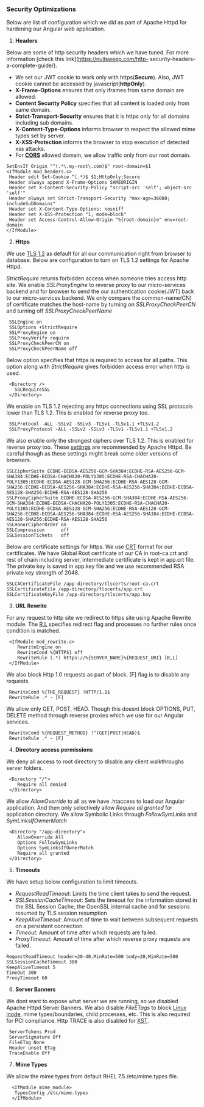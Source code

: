 ### Security Optimizations ######
Below are list of configuration which we did as part of Apache Httpd for hardening our Angular web application.

1. **Headers**

Below are some of http security headers which we have tuned. For more information [check this link](https://nullsweep.com/http- security-headers-a-complete-guide/). 
  * We set our JWT cookie to work only with https(**Secure**). Also, JWT cookie cannot be accessed by javascript(**httpOnly**). 
  * **X-Frame-Options** ensures that only iframes from same domain are allowed. 
  * **Content Security Policy** specifies that all content is loaded only from same domain. 
  * **Strict-Transport-Security** ensures that it is https only for all domains including sub domains. 
  * **X-Content-Type-Options** informs browser to respect the allowed mime types set by server.
  * **X-XSS-Protection** informs the browser to stop execution of detected xss attacks.
  * For **[CORS](https://developer.mozilla.org/en-US/docs/Web/HTTP/CORS)** allowed domain, we allow traffic only from our root domain.
 ```
 SetEnvIf Origin "^(.*\.my-root\.com)$" root-domain=$1
 <IfModule mod_headers.c>
  Header edit Set-Cookie ^(.*)$ $1;HttpOnly;Secure
  Header always append X-Frame-Options SAMEORIGIN
  Header set X-Content-Security-Policy "script-src 'self'; object-src 'self'"
  Header always set Strict-Transport-Security "max-age=36000; includeSubDomains"
  Header set X-Content-Type-Options: nosniff
  Header set X-XSS-Protection "1; mode=block"
  Header set Access-Control-Allow-Origin "%{root-domain}e" env=root-domain
 </IfModule>
 ```
 
2. **Https**

 We use [TLS 1.2](https://en.wikipedia.org/wiki/Transport_Layer_Security#TLS_1.2) as default for all our communication right 
 from browser to database. Below are configuration to turn on TLS 1.2 settings for Apache Httpd.
 
 *StrictRequire* returns forbidden access when someone tries access http site. We enable *SSLProxyEngine* to reverse proxy to our micro-services backend and for browser to send the our authentication cookie(JWT) back to our micro-services backend. We only compare the common-name(CN) of certificate matches the host-name by turning on  *SSLProxyCheckPeerCN* and turning off *SSLProxyCheckPeerName*
```
 SSLEngine on
 SSLOptions +StrictRequire
 SSLProxyEngine on
 SSLProxyVerify require
 SSLProxyCheckPeerCN on
 SSLProxyCheckPeerName off
```
Below option specifies that https is required to access for all paths. This option along with *StrictRequire* gives forbidden access error when http is used.
```
 <Directory />
   SSLRequireSSL
 </Directory>
```
We enable on TLS 1.2 rejecting any https connections using SSL protocols lower than TLS 1.2. This is enabled for reverse proxy too.
```
 SSLProtocol -ALL -SSLv2 -SSLv3 -TLSv1 -TLSv1.1 +TLSv1.2
 SSLProxyProtocol -ALL -SSLv2 -SSLv3 -TLSv1 -TLSv1.1 +TLSv1.2
 ```
We also enable only the strongest ciphers over TLS 1.2. This is enabled for reverse proxy too. These [settings](https://httpd.apache.org/docs/trunk/ssl/ssl_howto.html) are recommended by Apache Httpd. Be careful though as these settings might break some older versions of browsers.
 ```
SSLCipherSuite ECDHE-ECDSA-AES256-GCM-SHA384:ECDHE-RSA-AES256-GCM-SHA384:ECDHE-ECDSA-CHACHA20-POLY1305:ECDHE-RSA-CHACHA20- POLY1305:ECDHE-ECDSA-AES128-GCM-SHA256:ECDHE-RSA-AES128-GCM-SHA256:ECDHE-ECDSA-AES256-SHA384:ECDHE-RSA-AES256-SHA384:ECDHE-ECDSA-AES128-SHA256:ECDHE-RSA-AES128-SHA256
SSLProxyCipherSuite ECDHE-ECDSA-AES256-GCM-SHA384:ECDHE-RSA-AES256-GCM-SHA384:ECDHE-ECDSA-CHACHA20-POLY1305:ECDHE-RSA-CHACHA20- POLY1305:ECDHE-ECDSA-AES128-GCM-SHA256:ECDHE-RSA-AES128-GCM-SHA256:ECDHE-ECDSA-AES256-SHA384:ECDHE-RSA-AES256-SHA384:ECDHE-ECDSA-AES128-SHA256:ECDHE-RSA-AES128-SHA256
SSLHonorCipherOrder on
SSLCompression      off
SSLSessionTickets   off
 ```
Below are certificate settings for https. We use [CRT](https://en.wikipedia.org/wiki/X.509#Certificate_filename_extensions) format for our certificates. We have Global Root certificate of our CA in root-ca.crt and rest of chain including server, intermediate certificate  is kept in app.crt file. The private key is saved in app.key file and we use recommended RSA private key strength of 2048.
 ```
 SSLCACertificateFile /app-directory/tlscerts/root-ca.crt
 SSLCertificateFile /app-directory/tlscerts/app.crt
 SSLCertificateKeyFile /app-directory/tlscerts/app.key
```

3. **URL Rewrite**

For any request to http site we redirect to https site using Apache Rewrite module. The [R,L](https://httpd.apache.org/docs/2.4/rewrite/flags.html) specifies redirect flag and processes no further rules once condition is matched.
```
 <IfModule mod_rewrite.c>
    RewriteEngine on
    RewriteCond %{HTTPS} off
    RewriteRule (.*) https://%{SERVER_NAME}%{REQUEST_URI} [R,L]
 </IfModule>
```
We also block Http 1.0 requests as part of *<IfModule mod_rewrite.c>* block. [F] flag is to disable any requests.
```
 RewriteCond %{THE_REQUEST} !HTTP/1.1$
 RewriteRule .* - [F]
```
We allow only GET, POST, HEAD. Though this doesnt block OPTIONS, PUT, DELETE method through reverse proxies which we use for our Angular services.
```
 RewriteCond %{REQUEST_METHOD} !^(GET|POST|HEAD)$
 RewriteRule .* - [F]
```

4. **Directory access permissions**

We deny all access to root directory to disable any client walkthroughs server folders.
```
 <Directory "/">
    Require all denied
 </Directory>
```
We allow *AllowOverride* to all as we have .htaccess to load our Angular application. And then only selectively allow *Require all granted* for application directory. We allow Symbolic Links through *FollowSymLinks* and *SymLinksIfOwnerMatch*
```
 <Directory "/app-directory">
    AllowOverride All
    Options FollowSymLinks
    Options SymLinksIfOwnerMatch
    Require all granted
 </Directory>
```

5. **Timeouts**

We have setup below configuration to limit timeouts.
 * *RequestReadTimeout*: Limits the time client takes to send the request.
 * *SSLSessionCacheTimeout*: Sets the timeout for the information stored in the SSL Session Cache, the OpenSSL internal cache and for sessions resumed by TLS session resumption 
 * *KeepAliveTimeout*: Amount of time to wait between subsequent requests on a persistent connection.
 * *Timeout*: Amount of time after which requests are failed.
 * *ProxyTimeout*: Amount of time after which reverse proxy requests are failed.
```
RequestReadTimeout header=20-40,MinRate=500 body=20,MinRate=500
SSLSessionCacheTimeout 300
KeepAliveTimeout 5
TimeOut 300
ProxyTimeout 60
```

6. **Server Banners**

We dont want to expose what server we are running, so we disabled Apache Httpd Server Banners. We also disable *FileETags* to block [Linux inode](https://en.wikipedia.org/wiki/Inode), mime types/boundaries, child processes, etc. This is also required for PCI compliance. Http TRACE is also disabled for [XST](https://www.owasp.org/index.php/Cross_Site_Tracing).
```
 ServerTokens Prod
 ServerSignature Off
 FileETag None
 Header unset ETag
 TraceEnable Off
```
7. **Mime Types**

We allow the mime types from default RHEL 7.5 /etc/mime.types file.
```
  <IfModule mime_module>
   TypesConfig /etc/mime.types
  </IfModule>
```
